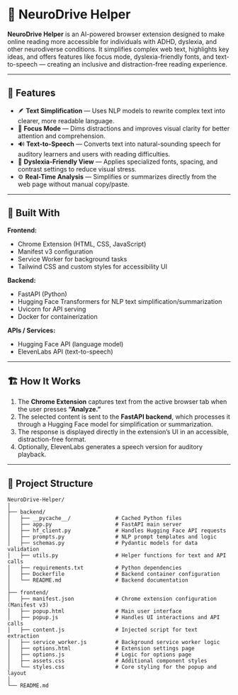 # 🧠 NeuroDrive Helper

**NeuroDrive Helper** is an AI-powered browser extension designed to make online reading more accessible for individuals with ADHD, dyslexia, and other neurodiverse conditions. It simplifies complex web text, highlights key ideas, and offers features like focus mode, dyslexia-friendly fonts, and text-to-speech — creating an inclusive and distraction-free reading experience.

---

## 🚀 Features

- 🪶 **Text Simplification** — Uses NLP models to rewrite complex text into clearer, more readable language.  
- 🎯 **Focus Mode** — Dims distractions and improves visual clarity for better attention and comprehension.  
- 🔊 **Text-to-Speech** — Converts text into natural-sounding speech for auditory learners and users with reading difficulties.  
- 🧩 **Dyslexia-Friendly View** — Applies specialized fonts, spacing, and contrast settings to reduce visual stress.  
- ⚙️ **Real-Time Analysis** — Simplifies or summarizes directly from the web page without manual copy/paste.  

---

## 🧰 Built With

**Frontend:**
- Chrome Extension (HTML, CSS, JavaScript)
- Manifest v3 configuration
- Service Worker for background tasks
- Tailwind CSS and custom styles for accessibility UI

**Backend:**
- FastAPI (Python)
- Hugging Face Transformers for NLP text simplification/summarization
- Uvicorn for API serving
- Docker for containerization

**APIs / Services:**
- Hugging Face API (language model)
- ElevenLabs API (text-to-speech)

---

## 🏗️ How It Works

1. The **Chrome Extension** captures text from the active browser tab when the user presses **“Analyze.”**  
2. The selected content is sent to the **FastAPI backend**, which processes it through a Hugging Face model for simplification or summarization.  
3. The response is displayed directly in the extension’s UI in an accessible, distraction-free format.  
4. Optionally, ElevenLabs generates a speech version for auditory playback.

---

## 📂 Project Structure

```plaintext
NeuroDrive-Helper/
│
├── backend/
│   ├── __pycache__/              # Cached Python files
│   ├── app.py                    # FastAPI main server
│   ├── hf_client.py              # Handles Hugging Face API requests
│   ├── prompts.py                # NLP prompt templates and logic
│   ├── schemas.py                # Pydantic models for data validation
│   ├── utils.py                  # Helper functions for text and API calls
│   ├── requirements.txt          # Python dependencies
│   ├── Dockerfile                # Backend container configuration
│   └── README.md                 # Backend documentation
│
├── frontend/
│   ├── manifest.json             # Chrome extension configuration (Manifest v3)
│   ├── popup.html                # Main user interface
│   ├── popup.js                  # Handles UI interactions and API calls
│   ├── content.js                # Injected script for text extraction
│   ├── service_worker.js         # Background service worker logic
│   ├── options.html              # Extension settings page
│   ├── options.js                # Logic for options page
│   ├── assets.css                # Additional component styles
│   └── styles.css                # Core styling for the popup and layout
│
└── README.md
